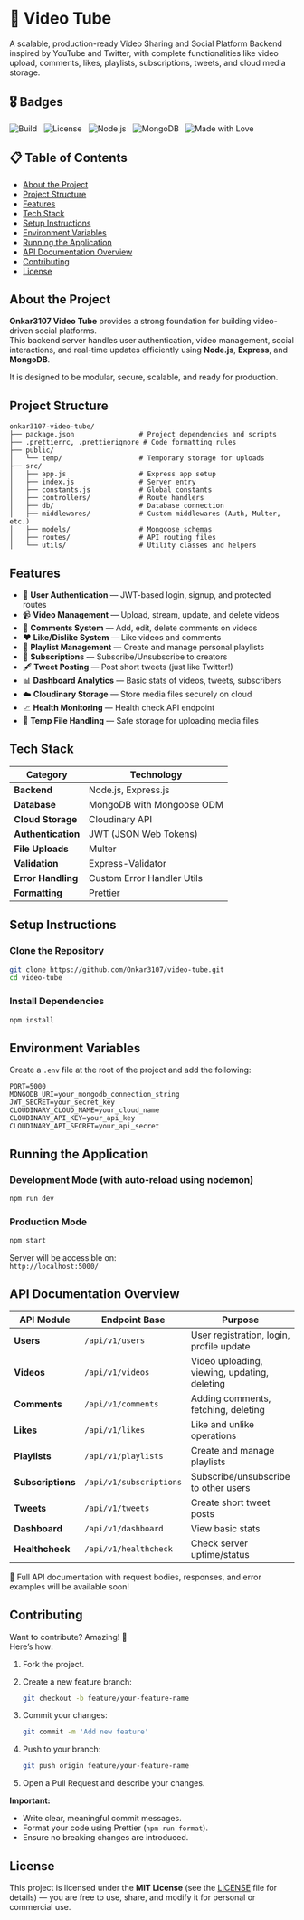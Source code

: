 # 🎥 Video Tube

A scalable, production-ready Video Sharing and Social Platform Backend inspired by YouTube and Twitter, with complete functionalities like video upload, comments, likes, playlists, subscriptions, tweets, and cloud media storage.

## 🎖️ Badges

![Build](https://img.shields.io/badge/build-passing-brightgreen) &nbsp; ![License](https://img.shields.io/badge/license-MIT-blue.svg) &nbsp; ![Node.js](https://img.shields.io/badge/node.js-18.x-brightgreen) &nbsp; ![MongoDB](https://img.shields.io/badge/database-MongoDB-green) &nbsp; ![Made with Love](https://img.shields.io/badge/made%20with-%E2%9D%A4-red)

## 📋 Table of Contents

- [About the Project](#about-the-project)
- [Project Structure](#project-structure)
- [Features](#features)
- [Tech Stack](#tech-stack)
- [Setup Instructions](#setup-instructions)
- [Environment Variables](#environment-variables)
- [Running the Application](#running-the-application)
- [API Documentation Overview](#api-documentation-overview)
- [Contributing](#contributing)
- [License](#license)

## About the Project

**Onkar3107 Video Tube** provides a strong foundation for building video-driven social platforms.  
This backend server handles user authentication, video management, social interactions, and real-time updates efficiently using **Node.js**, **Express**, and **MongoDB**.

It is designed to be modular, secure, scalable, and ready for production.

## Project Structure

```
onkar3107-video-tube/
├── package.json                # Project dependencies and scripts
├── .prettierrc, .prettierignore # Code formatting rules
├── public/
│   └── temp/                   # Temporary storage for uploads
├── src/
│   ├── app.js                  # Express app setup
│   ├── index.js                # Server entry
│   ├── constants.js            # Global constants
│   ├── controllers/            # Route handlers
│   ├── db/                     # Database connection
│   ├── middlewares/            # Custom middlewares (Auth, Multer, etc.)
│   ├── models/                 # Mongoose schemas
│   ├── routes/                 # API routing files
│   └── utils/                  # Utility classes and helpers
```

## Features

- 🔐 **User Authentication** — JWT-based login, signup, and protected routes
- 📹 **Video Management** — Upload, stream, update, and delete videos
- 💬 **Comments System** — Add, edit, delete comments on videos
- ❤️ **Like/Dislike System** — Like videos and comments
- 📜 **Playlist Management** — Create and manage personal playlists
- 👥 **Subscriptions** — Subscribe/Unsubscribe to creators
- 🖋️ **Tweet Posting** — Post short tweets (just like Twitter!)
- 📊 **Dashboard Analytics** — Basic stats of videos, tweets, subscribers
- ☁️ **Cloudinary Storage** — Store media files securely on cloud
- 📈 **Health Monitoring** — Health check API endpoint
- 🧹 **Temp File Handling** — Safe storage for uploading media files

## Tech Stack

| Category           | Technology                 |
| ------------------ | -------------------------- |
| **Backend**        | Node.js, Express.js        |
| **Database**       | MongoDB with Mongoose ODM  |
| **Cloud Storage**  | Cloudinary API             |
| **Authentication** | JWT (JSON Web Tokens)      |
| **File Uploads**   | Multer                     |
| **Validation**     | Express-Validator          |
| **Error Handling** | Custom Error Handler Utils |
| **Formatting**     | Prettier                   |

## Setup Instructions

### Clone the Repository

```bash
git clone https://github.com/Onkar3107/video-tube.git
cd video-tube
```

### Install Dependencies

```bash
npm install
```

## Environment Variables

Create a `.env` file at the root of the project and add the following:

```dotenv
PORT=5000
MONGODB_URI=your_mongodb_connection_string
JWT_SECRET=your_secret_key
CLOUDINARY_CLOUD_NAME=your_cloud_name
CLOUDINARY_API_KEY=your_api_key
CLOUDINARY_API_SECRET=your_api_secret
```

## Running the Application

### Development Mode (with auto-reload using nodemon)

```bash
npm run dev
```

### Production Mode

```bash
npm start
```

Server will be accessible on:  
`http://localhost:5000/`

## API Documentation Overview

| API Module        | Endpoint Base           | Purpose                                      |
| ----------------- | ----------------------- | -------------------------------------------- |
| **Users**         | `/api/v1/users`         | User registration, login, profile update     |
| **Videos**        | `/api/v1/videos`        | Video uploading, viewing, updating, deleting |
| **Comments**      | `/api/v1/comments`      | Adding comments, fetching, deleting          |
| **Likes**         | `/api/v1/likes`         | Like and unlike operations                   |
| **Playlists**     | `/api/v1/playlists`     | Create and manage playlists                  |
| **Subscriptions** | `/api/v1/subscriptions` | Subscribe/unsubscribe to other users         |
| **Tweets**        | `/api/v1/tweets`        | Create short tweet posts                     |
| **Dashboard**     | `/api/v1/dashboard`     | View basic stats                             |
| **Healthcheck**   | `/api/v1/healthcheck`   | Check server uptime/status                   |

🔖 Full API documentation with request bodies, responses, and error examples will be available soon!

## Contributing

Want to contribute? Amazing! 🚀  
Here’s how:

1. Fork the project.
2. Create a new feature branch:

   ```bash
   git checkout -b feature/your-feature-name
   ```

3. Commit your changes:

   ```bash
   git commit -m 'Add new feature'
   ```

4. Push to your branch:

   ```bash
   git push origin feature/your-feature-name
   ```

5. Open a Pull Request and describe your changes.

**Important:**

- Write clear, meaningful commit messages.
- Format your code using Prettier (`npm run format`).
- Ensure no breaking changes are introduced.

## License

This project is licensed under the **MIT License** (see the [LICENSE](./LICENSE) file for details) — you are free to use, share, and modify it for personal or commercial use.
